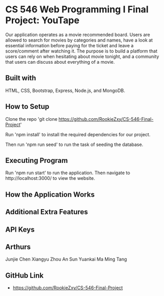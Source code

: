 # CS 546 Web Programming I Final Project: YouTape

Our application operates as a movie recommended board. Users are allowed to 
search for movies by categories and names, have a look at essential information 
before paying for the ticket and leave a score/comment after watching it. The 
purpose is to build a platform that users can rely on when hesitating about movie 
tonight, and a community that users can discuss about everything of a movie. 

## Built with

HTML, CSS, Bootstrap, Express, Node.js, and MongoDB.

## How to Setup

Clone the repo 'git clone https://github.com/RookieZxy/CS-546-Final-Project'

Run 'npm install' to install the required dependencies for our project.

Then run 'npm run seed' to run the task of seeding the database.

## Executing Program

Run 'npm run start' to run the application. Then navigate to http://localhost:3000/ to view the website.

## How the Application Works


## Additional Extra Features


## API Keys


## Arthurs
Junjie Chen 
Xiangyu Zhou 
An Sun 
Yuankai Ma 
Ming Tang 

## GitHub Link
- https://github.com/RookieZxy/CS-546-Final-Project
